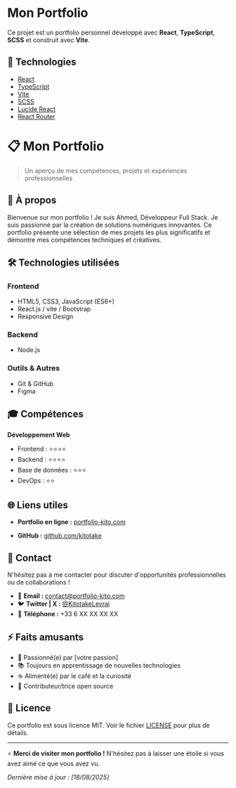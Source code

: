 # Mon Portfolio

Ce projet est un portfolio personnel développé avec **React**, **TypeScript**, **SCSS** et construit avec **Vite**.

## 🚀 Technologies

- [React](https://reactjs.org/)
- [TypeScript](https://www.typescriptlang.org/)
- [Vite](https://vitejs.dev/)
- [SCSS](https://sass-lang.com/)
- [Lucide React](https://lucide.dev/)
- [React Router](https://reactrouter.com/)

# 📋 Mon Portfolio

> Un aperçu de mes compétences, projets et expériences professionnelles

## 🎯 À propos

Bienvenue sur mon portfolio ! Je suis Ahmed, Développeur Full Stack.
Je suis passionné par la création de solutions numériques innovantes.
Ce portfolio présente une sélection de mes projets les plus significatifs et démontre mes compétences techniques et créatives.

## 🛠️ Technologies utilisées

### Frontend
- HTML5, CSS3, JavaScript (ES6+)
- React.js / vite / Bootstrap
- Responsive Design

### Backend
- Node.js 

### Outils & Autres
- Git & GitHub
- Figma 

<!-- ## 🚀 Projets mis en avant

### 1. [Nom du Projet 1]
**Description :** Brève description du projet et de son objectif principal.
- **Technologies :** React, Node.js, MongoDB
- **Fonctionnalités clés :** Authentification, CRUD, API REST
- **Lien :** [Démo en ligne](https://votre-lien.com) | [Code source](https://github.com/votre-username/projet1)

### 2. [Nom du Projet 2]
**Description :** Brève description du projet et de son objectif principal.
- **Technologies :** Vue.js, Python, PostgreSQL
- **Fonctionnalités clés :** Dashboard interactif, visualisation de données
- **Lien :** [Démo en ligne](https://votre-lien.com) | [Code source](https://github.com/votre-username/projet2)

### 3. [Nom du Projet 3]
**Description :** Brève description du projet et de son objectif principal.
- **Technologies :** Angular, PHP, MySQL
- **Fonctionnalités clés :** E-commerce, paiement en ligne, gestion d'inventaire
- **Lien :** [Démo en ligne](https://votre-lien.com) | [Code source](https://github.com/votre-username/projet3) -->

<!-- ## 💼 Expérience

- **[Poste actuel]** chez [Entreprise] (2023 - Présent)
- **[Poste précédent]** chez [Entreprise] (2021 - 2023)
- **[Formation]** - [École/Université] (2020) -->

## 🎓 Compétences

**Développement Web**
- Frontend : ⭐⭐⭐⭐
- Backend : ⭐⭐⭐⭐
- Base de données : ⭐⭐⭐
- DevOps : ⭐⭐


## 🌐 Liens utiles

- **Portfolio en ligne :** [portfolio-kito.com](https://portfolio-kito.com)

- **GitHub :** [github.com/kitotake](https://github.com/kitotake)

## 📱 Contact

N'hésitez pas à me contacter pour discuter d'opportunités professionnelles ou de collaborations !

- 📧 **Email :** contact@portfolio-kito.com
- 🐦 **Twitter | X :** [@KitotakeLevrai](https://x.com/KitotakeLevrai)
- 📱 **Téléphone :** +33 6 XX XX XX XX

## ⚡ Faits amusants

- 🎯 Passionné(e) par [votre passion]
- 📚 Toujours en apprentissage de nouvelles technologies
- ☕ Alimenté(e) par le café et la curiosité
- 🌱 Contributeur/trice open source

## 📄 Licence

Ce portfolio est sous licence MIT. Voir le fichier [LICENSE](LICENSE) pour plus de détails.

---

⭐ **Merci de visiter mon portfolio !** N'hésitez pas à laisser une étoile si vous avez aimé ce que vous avez vu.

*Dernière mise à jour : [18/08/2025]*



